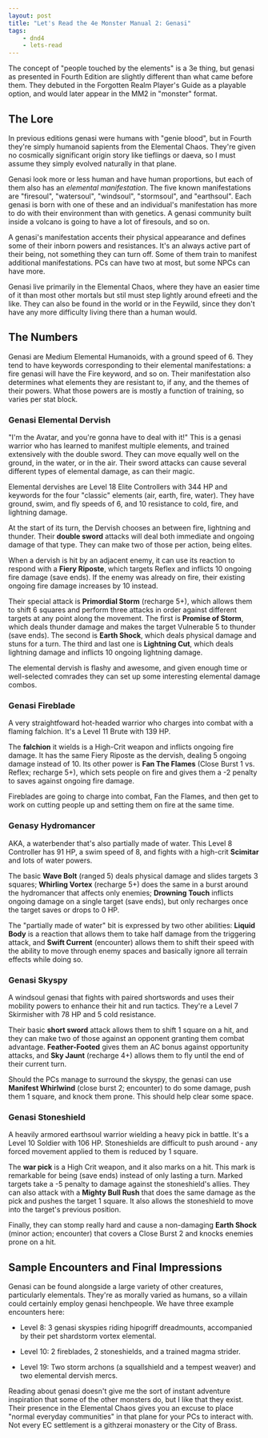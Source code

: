 ```yaml
---
layout: post
title: "Let's Read the 4e Monster Manual 2: Genasi"
tags:
    - dnd4
    - lets-read
---
```


The concept of "people touched by the elements" is a 3e thing, but genasi as
presented in Fourth Edition are slightly different than what came before
them. They debuted in the Forgotten Realm Player's Guide as a playable option,
and would later appear in the MM2 in "monster" format.

## The Lore

In previous editions genasi were humans with "genie blood", but in Fourth
they're simply humanoid sapients from the Elemental Chaos. They're given no
cosmically significant origin story like tieflings or daeva, so I must assume
they simply evolved naturally in that plane.

Genasi look more or less human and have human proportions, but each of them also
has an _elemental manifestation_. The five known manifestations are "firesoul",
"watersoul", "windsoul", "stormsoul", and "earthsoul". Each genasi is born with
one of these and an individual's manifestation has more to do with their
environment than with genetics. A genasi community built inside a volcano is
going to have a lot of firesouls, and so on.

A genasi's manifestation accents their physical appearance and defines some of
their inborn powers and resistances. It's an always active part of their being,
not something they can turn off. Some of them train to manifest additional
manifestations. PCs can have two at most, but some NPCs can have more.

Genasi live primarily in the Elemental Chaos, where they have an easier time of
it than most other mortals but stil must step lightly around efreeti and the
like. They can also be found in the world or in the Feywild, since they don't
have any more difficulty living there than a human would.

## The Numbers

Genasi are Medium Elemental Humanoids, with a ground speed of 6. They tend to
have keywords corresponding to their elemental manifestations: a fire genasi
will have the Fire keyword, and so on. Their manifestation also determines what
elements they are resistant to, if any, and the themes of their powers. What
those powers are is mostly a function of training, so varies per stat block.

### Genasi Elemental Dervish

"I'm the Avatar, and you're gonna have to deal with it!" This is a genasi
warrior who has learned to manifest multiple elements, and trained extensively
with the double sword. They can move equally well on the ground, in the water,
or in the air. Their sword attacks can cause several different types of
elemental damage, as can their magic.

Elemental dervishes are Level 18 Elite Controllers with 344 HP and keywords for
the four "classic" elements (air, earth, fire, water). They have ground, swim,
and fly speeds of 6, and 10 resistance to cold, fire, and lightning damage.

At the start of its turn, the Dervish chooses an between fire, lightning and
thunder. Their **double sword** attacks will deal both immediate and ongoing
damage of that type. They can make two of those per action, being elites.

When a dervish is hit by an adjacent enemy, it can use its reaction to respond
with a **Fiery Riposte**, which targets Reflex and inflicts 10 ongoing fire
damage (save ends). If the enemy was already on fire, their existing ongoing
fire damage increases by 10 instead.

Their special attack is **Primordial Storm** (recharge 5+), which allows them to
shift 6 squares and perform three attacks in order against different targets at
any point along the movement. The first is **Promise of Storm**, which deals
thunder damage and makes the target Vulnerable 5 to thunder (save ends). The
second is **Earth Shock**, which deals physical damage and stuns for a turn. The
third and last one is **Lightning Cut**, which deals lightning damage and
inflicts 10 ongoing lightning damage.

The elemental dervish is flashy and awesome, and given enough time or
well-selected comrades they can set up some interesting elemental damage combos.

### Genasi Fireblade

A very straightfoward hot-headed warrior who charges into combat with a flaming
falchion. It's a Level 11 Brute with 139 HP.

The **falchion** it wields is a High-Crit weapon and inflicts ongoing fire
damage. It has the same Fiery Riposte as the dervish, dealing 5 ongoing damage
instead of 10. Its other power is **Fan The Flames** (Close Burst 1 vs. Reflex;
recharge 5+), which sets people on fire and gives them a -2 penalty to saves
against ongoing fire damage.

Fireblades are going to charge into combat, Fan the Flames, and then get to work
on cutting people up and setting them on fire at the same time.

### Genasy Hydromancer

AKA, a waterbender that's also partially made of water. This Level 8 Controller
has 91 HP, a swim speed of 8, and fights with a high-crit **Scimitar** and lots
of water powers.

The basic **Wave Bolt** (ranged 5) deals physical damage and slides targets 3
squares; **Whirling Vortex** (recharge 5+) does the same in a burst around the
hydromancer that affects only enemies; **Drowning Touch** inflicts ongoing
damage on a single target (save ends), but only recharges once the target saves
or drops to 0 HP.

The "partially made of water" bit is expressed by two other abilities: **Liquid
Body** is a reaction that allows them to take half damage from the triggering
attack, and **Swift Current** (encounter) allows them to shift their speed with
the ability to move through enemy spaces and basically ignore all terrain
effects while doing so.

### Genasi Skyspy

A windsoul genasi that fights with paired shortswords and uses their mobility
powers to enhance their hit and run tactics. They're a Level 7 Skirmisher with
78 HP and 5 cold resistance.

Their basic **short sword** attack allows them to shift 1 square on a hit, and
they can make two of those against an opponent granting them combat
advantage. **Feather-Footed** gives them an AC bonus against opportunity
attacks, and **Sky Jaunt** (recharge 4+) allows them to fly until the end of
their current turn.

Should the PCs manage to surround the skyspy, the genasi can use **Manifest
Whirlwind** (close burst 2; encounter) to do some damage, push them 1 square,
and knock them prone. This should help clear some space.

### Genasi Stoneshield

A heavily armored earthsoul warrior wielding a heavy pick in battle. It's a
Level 10 Soldier with 106 HP. Stoneshields are difficult to push around - any
forced movement applied to them is reduced by 1 square.

The **war pick** is a High Crit weapon, and it also marks on a hit. This mark is
remarkable for being (save ends) instead of only lasting a turn. Marked targets
take a -5 penalty to damage against the stoneshield's allies. They can also
attack with a **Mighty Bull Rush** that does the same damage as the pick and
pushes the target 1 square. It also allows the stoneshield to move into the
target's previous position.

Finally, they can stomp really hard and cause a non-damaging **Earth Shock**
(minor action; encounter) that covers a Close Burst 2 and knocks enemies prone
on a hit.

## Sample Encounters and Final Impressions

Genasi can be found alongside a large variety of other creatures, particularly
elementals. They're as morally varied as humans, so a villain could certainly
employ genasi henchpeople. We have three example encounters here:

- Level 8: 3 genasi skyspies riding hipogriff dreadmounts, accompanied by their
  pet shardstorm vortex elemental.

- Level 10: 2 fireblades, 2 stoneshields, and a trained magma strider.

- Level 19: Two storm archons (a squallshield and a tempest weaver) and two
  elemental dervish mercs.

Reading about genasi doesn't give me the sort of instant adventure inspiration
that some of the other monsters do, but I like that they exist. Their presence
in the Elemental Chaos gives you an excuse to place "normal everyday
communities" in that plane for your PCs to interact with. Not every EC
settlement is a githzerai monastery or the City of Brass.
